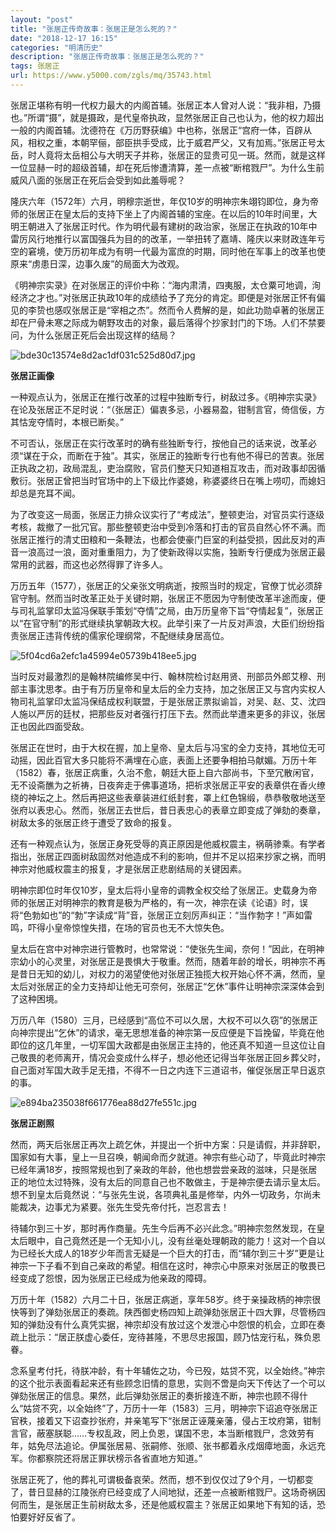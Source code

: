 ```yaml
---
layout: "post"
title: "张居正传奇故事：张居正是怎么死的？"
date: "2018-12-17 16:15"
categories: "明清历史"
description: "张居正传奇故事：张居正是怎么死的？"
tags: 张居正
url: https://www.y5000.com/zgls/mq/35743.html
---
```






张居正堪称有明一代权力最大的内阁首辅。张居正本人曾对人说：“我非相，乃摄也。”所谓“摄”，就是摄政，是代皇帝执政，显然张居正自己也认为，他的权力超出一般的内阁首辅。沈德符在《万历野获编》中也称，张居正“宫府一体，百辟从风，相权之重，本朝罕俪，部臣拱手受成，比于威君严父，又有加焉。”张居正号太岳，时人竟将太岳相公与大明天子并称，张居正的显贵可见一斑。然而，就是这样一位显赫一时的超级首辅，却在死后惨遭清算，差一点被“断棺戮尸”。为什么生前威风八面的张居正在死后会受到如此羞辱呢？

隆庆六年（1572年）六月，明穆宗逝世，年仅10岁的明神宗朱翊钧即位，身为帝师的张居正在皇太后的支持下坐上了内阁首辅的宝座。在以后的10年时间里，大明王朝进入了张居正时代。作为明代最有建树的政治家，张居正在执政的10年中雷厉风行地推行以富国强兵为目的的改革，一举扭转了嘉靖、隆庆以来财政连年亏空的窘境，使万历初年成为有明一代最为富庶的时期，同时他在军事上的改革也使原来“虏患日深，边事久废”的局面大为改观。

《明神宗实录》在对张居正的评价中称：“海内肃清，四夷服，太仓粟可地调，洵经济之才也。”对张居正执政10年的成绩给予了充分的肯定。即便是对张居正怀有偏见的李贽也感叹张居正是“宰相之杰”。然而令人费解的是，如此功勋卓著的张居正却在尸骨未寒之际成为朝野攻击的对象，最后落得个抄家封门的下场。人们不禁要问，为什么张居正死后会出现这样的结局？

![bde30c13574e8d2ac1df031c525d80d7.jpg](https://img.y5000.com/uploads/allimg/181025/bde30c13574e8d2ac1df031c525d80d7.jpg)

 **张居正画像**

一种观点认为，张居正在推行改革的过程中独断专行，树敌过多。《明神宗实录》在论及张居正不足时说：“（张居正）偏衷多忌，小器易盈，钳制言官，倚信佞，方其怙宠夺情时，本根已断矣。”

不可否认，张居正在实行改革时的确有些独断专行，按他自己的话来说，改革必须“谋在于众，而断在于独”。其实，张居正的独断专行也有他不得已的苦衷。张居正执政之初，政局混乱，吏治腐败，官员们整天只知道相互攻击，而对政事却因循敷衍。张居正曾把当时官场中的上下级比作婆媳，称婆婆终日在嘴上唠叨，而媳妇却总是充耳不闻。

为了改变这一局面，张居正力排众议实行了“考成法”，整顿吏治，对官员实行逐级考核，裁撤了一批冗官。那些整顿吏治中受到冷落和打击的官员自然心怀不满。而张居正推行的清丈田粮和一条鞭法，也都会使豪门巨室的利益受损，因此反对的声音一浪高过一浪，面对重重阻力，为了使新政得以实施，独断专行便成为张居正最常用的武器，而这也必然得罪了许多人。

万历五年（1577），张居正的父亲张文明病逝，按照当时的规定，官僚丁忧必须辞官守制。然而当时改革正处于关键时期，张居正不愿因为守制使改革半途而废，便与司礼监掌印太监冯保联手策划“夺情”之局，由万历皇帝下旨“夺情起复”，张居正以“在官守制”的形式继续执掌朝政大权。此举引来了一片反对声浪，大臣们纷纷指责张居正违背传统的儒家伦理纲常，不配继续身居高位。

![5f04cd6a2efc1a45994e05739b418ee5.jpg](https://img.y5000.com/uploads/allimg/181025/5f04cd6a2efc1a45994e05739b418ee5.jpg)

当时反对最激烈的是翰林院编修吴中行、翰林院检讨赵用贤、刑部员外郎艾穆、刑部主事沈思孝。由于有万历皇帝和皇太后的全力支持，加之张居正又与宫内实权人物司礼监掌印太监冯保结成权利联盟，于是张居正票拟谕旨，对吴、赵、艾、沈四人施以严厉的廷杖，把那些反对者强行打压下去。然而此举遭来更多的非议，张居正也因此四面受敌。

张居正在世时，由于大权在握，加上皇帝、皇太后与冯宝的全力支持，其地位无可动摇，因此百官大多只能将不满埋在心底，表面上还要争相拍马献媚。万历十年（1582）春，张居正病重，久治不愈，朝廷大臣上自六部尚书，下至冗散闲官，无不设斋醮为之祈祷，日夜奔走于佛事道场，把祈求张居正平安的表章供在香火缭绕的神坛之上。然后再把这些表章装进红纸封套，罩上红色锦缎，恭恭敬敬地送至张府以表忠心。然而，张居正去世后，昔日表忠心的表章立即变成了弹劾的奏章，树敌太多的张居正终于遭受了致命的报复。

还有一种观点认为，张居正身死受辱的真正原因是他威权震主，祸萌骖乘。有学者指出，张居正四面树敌固然对他造成不利的影响，但并不足以招来抄家之祸，而明神宗对他威权震主的报复，才是张居正悲剧结局的关键因素。

明神宗即位时年仅10岁，皇太后将小皇帝的调教全权交给了张居正。史载身为帝师的张居正对明神宗的教育是极为严格的，有一次，神宗在读《论语》时，误将“色勃如也”的“勃”字读成“背”音，张居正立刻厉声纠正：“当作勃字！”声如雷鸣，吓得小皇帝惊惶失措，在场的官员也无不大惊失色。

皇太后在宫中对神宗进行管教时，也常常说：“使张先生闻，奈何！”因此，在明神宗幼小的心灵里，对张居正是畏惧大于敬重。然而，随着年龄的增长，明神宗不再是昔日无知的幼儿，对权力的渴望使他对张居正独揽大权开始心怀不满，然而，皇太后对张居正的全力支持却让他无可奈何，张居正“乞休”事件让明神宗深深体会到了这种困境。

万历八年（1580）三月，已经感到“高位不可以久居，大权不可以久窃”的张居正向神宗提出“乞休”的请求，毫无思想准备的神宗第一反应便是下旨挽留，毕竟在他即位的这几年里，一切军国大政都是由张居正主持的，他还真不知道一旦这位让自己敬畏的老师离开，情况会变成什么样子，想必他还记得当年张居正回乡葬父时，自己面对军国大政手足无措，不得不一日之内连下三道诏书，催促张居正早日返京的事。

![e894ba235038f661776ea88d27fe551c.jpg](https://img.y5000.com/uploads/allimg/181025/e894ba235038f661776ea88d27fe551c.jpg)

 **张居正剧照**

然而，两天后张居正再次上疏乞休，并提出一个折中方案：只是请假，并非辞职，国家如有大事，皇上一旦召唤，朝闻命而夕就道。神宗有些心动了，毕竟此时神宗已经年满18岁，按照常规也到了亲政的年龄，他也想尝尝亲政的滋味，只是张居正的地位太过特殊，没有太后的同意自己也不敢做主，于是神宗便去请示皇太后。想不到皇太后竟然说：“与张先生说，各项典礼虽是修举，内外一切政务，尔尚未能裁决，边事尤为紧要。张先生受先帝付托，岂忍言去！

待辅尔到三十岁，那时再作商量。先生今后再不必兴此念。”明神宗忽然发现，在皇太后眼中，自己竟然还是一个无知小儿，没有丝毫处理朝政的能力！这对一个自以为已经长大成人的18岁少年而言无疑是一个巨大的打击，而“辅尔到三十岁”更是让神宗一下子看不到自己亲政的希望。相信在这时，神宗心中原来对张居正的敬畏已经变成了怨恨，因为张居正已经成为他亲政的障碍。

万历十年（1582）六月二十日，张居正病逝，享年58岁。终于亲操政柄的神宗很快等到了弹劾张居正的奏疏。陕西御史杨四知上疏弹劾张居正十四大罪，尽管杨四知的弹劾没有什么真凭实据，神宗却没有放过这个发泄心中怨恨的机会，立即在奏疏上批示：“居正朕虚心委任，宠待甚隆，不思尽忠报国，顾乃怙宠行私，殊负恩眷。

念系皇考付托，待朕冲龄，有十年辅佐之功，今已殁，姑贷不究，以全始终。”神宗的这个批示表面看起来还有些顾念旧情的意思，实则不啻是向天下传达了一个可以弹劾张居正的信息。果然，此后弹劾张居正的奏折接连不断，神宗也顾不得什么“姑贷不究，以全始终”了，万历十一年（1583）三月，明神宗下诏追夺张居正官秩，接着又下诏查抄张府，并亲笔写下“张居正诬蔑亲藩，侵占王坟府第，钳制言官，蔽塞朕聪……专权乱政，罔上负恩，谋国不忠，本当断棺戮尸，念效劳有年，姑免尽法追论。伊属张居易、张嗣修、张顺、张书都着永戍烟瘴地面，永远充军。你都察院还将居正罪状榜示各省直地方知道。”

张居正死了，他的葬礼可谓极备哀荣。然而，想不到仅仅过了9个月，一切都变了，昔日显赫的江陵张府已经变成了人间地狱，还差一点被断棺戮尸。这场奇祸因何而生，是张居正生前树敌太多，还是他威权震主？张居正如果地下有知的话，恐怕要好好反省了。
